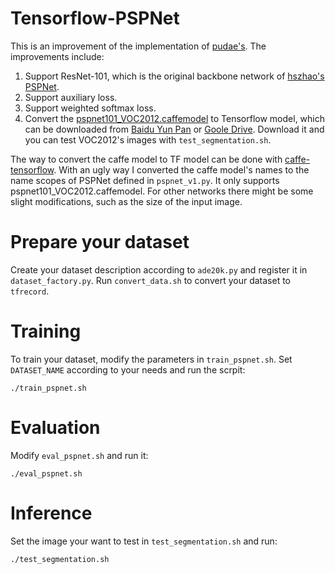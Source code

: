 # Tensorflow-PSPNet

This is an improvement of the implementation of [pudae's](https://github.com/pudae/tensorflow-pspnet). The improvements include:
1. Support ResNet-101, which is the original backbone network of [hszhao's PSPNet](https://github.com/hszhao/PSPNet).
2. Support auxiliary loss.
3. Support weighted softmax loss.
4. Convert the [pspnet101_VOC2012.caffemodel](https://github.com/hszhao/PSPNet) to Tensorflow model, which can be downloaded from [Baidu Yun Pan](https://pan.baidu.com/s/1i6QaK4X) or [Goole Drive](https://drive.google.com/open?id=18Gi3vHQYSp9s5-l_cSzp8zo4D8dpGqlD).
Download it and you can test VOC2012's images with ```test_segmentation.sh```.

The way to convert the caffe model to TF model can be done with [caffe-tensorflow](https://github.com/melody-rain/caffe-tensorflow). With an ugly way I converted the caffe model's names to the name scopes of PSPNet defined in ```pspnet_v1.py```.
It only supports pspnet101_VOC2012.caffemodel. For other networks there might be some slight modifications, such as the size of the input image.
  
# Prepare your dataset
Create your dataset description according to ```ade20k.py``` and register it in ```dataset_factory.py```.
Run ```convert_data.sh``` to convert your dataset to ```tfrecord```.

# Training
To train your dataset, modify the parameters in ```train_pspnet.sh```. Set ```DATASET_NAME``` according to your needs and run the scrpit:
```
./train_pspnet.sh
```

# Evaluation
Modify ```eval_pspnet.sh``` and run it:
```
./eval_pspnet.sh
```

# Inference
Set the image your want to test in ```test_segmentation.sh``` and run:
```
./test_segmentation.sh
```

